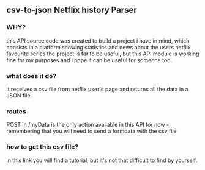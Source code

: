## csv-to-json Netflix history Parser

### WHY?

this API source code was created to build a project i have in mind, which consists in a platform showing statistics and news about the users netflix favourite series the project is far to be useful, but this API module is working fine for my purposes and i hope it can be useful for someone too.

### what does it do?

it receives a csv file from netflix user's page and returns all the data in a JSON file.

### routes

POST in /myData is the only action available in this API for now - remembering that you will need to send a formdata with the csv file

### how to get this csv file?

in this link you will find a tutorial, but it's not that difficult to find by yourself.

